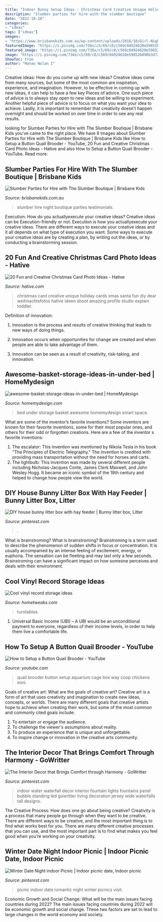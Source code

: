 ```yaml
---
title: "Indoor Bunny Setup Ideas : Christmas Card Creative Unique Holiday Cards Xmas Santa Fun Diy Dear Weihnachtsfotos Hative Ideen Shoot Amazing Profile Studio Explain Toddler"
description: "Slumber parties for hire with the slumber boutique"
date: "2022-10-10"
categories:
- "ideas"
tags: ["ideas"]
images:
- "https://www.brisbanekids.com.au/wp-content/uploads/2016/10/Girl-Night-Set-Up-703x468.jpg"
featuredImage: "https://i.pinimg.com/736x/c5/69/c0/c569c04924620e59852b098b3d721277.jpg"
featured_image: "https://i.pinimg.com/736x/c5/69/c0/c569c04924620e59852b098b3d721277.jpg"
image: "https://i.pinimg.com/736x/c5/69/c0/c569c04924620e59852b098b3d721277.jpg"
ShowToc: true
author: "Mateo Nolan I"
---
```



Creative ideas: How do you come up with new ideas?
Creative ideas come from many sources, but some of the most common are inspiration, experience, and imagination. However, to be effective in coming up with new ideas, it can help to have a few key Pieces of advice. One such piece of advice is to always stay open to new ideas and be willing to experiment. Another helpful piece of advice is to focus on what you want your idea to achieve. Lastly, it is important to remember that creativity doesn’t happen overnight and should be worked on over time in order to see any real results.

	

		
looking for Slumber Parties for Hire with The Slumber Boutique | Brisbane Kids you've came to the right place. We have 8 Images about Slumber Parties for Hire with The Slumber Boutique | Brisbane Kids like How to Setup a Button Quail Brooder - YouTube, 20 Fun and Creative Christmas Card Photo Ideas - Hative and also How to Setup a Button Quail Brooder - YouTube. Read more:
		
    
## Slumber Parties For Hire With The Slumber Boutique | Brisbane Kids

<img loading=lazy src="https://www.brisbanekids.com.au/wp-content/uploads/2016/10/Girl-Night-Set-Up-703x468.jpg" onerror="this.onerror=null;this.src='https://tse3.mm.bing.net/th?id=OIP.j6pL4pljg08nyUz7_870GQHaE7&amp;pid=15.1';" alt="Slumber Parties for Hire with The Slumber Boutique | Brisbane Kids">

_Source: brisbanekids.com.au_

>slumber hire night boutique parties testimonials. 

	

Execution: How do you actuallyexecute your creative ideas?
Creative ideas can be Execution-friendly or not. Execution is how you actuallyexecute your creative ideas. There are different ways to execute your creative ideas and it all depends on what type of execution you want. Some ways to execute your creative ideas are by creating a plan, by writing out the ideas, or by conducting a brainstorming session.

    
## 20 Fun And Creative Christmas Card Photo Ideas - Hative

<img loading=lazy src="https://hative.com/wp-content/uploads/2014/11/christmas-card-photo-ideas/9-christmas-card-photo-ideas.jpg" onerror="this.onerror=null;this.src='https://tse3.mm.bing.net/th?id=OIP.1peEKmjyJGKL6FpM65NQuAHaLF&amp;pid=15.1';" alt="20 Fun and Creative Christmas Card Photo Ideas - Hative">

_Source: hative.com_

>christmas card creative unique holiday cards xmas santa fun diy dear weihnachtsfotos hative ideen shoot amazing profile studio explain toddler. 

	

Definition of innovation:
1. Innovation is the process and results of creative thinking that leads to new ways of doing things.
2. Innovation occurs when opportunities for change are created and when people are able to take advantage of them.

3. Innovation can be seen as a result of creativity, risk-taking, and innovation.

    
## Awesome-basket-storage-ideas-in-under-bed | HomeMydesign

<img loading=lazy src="https://homemydesign.com/wp-content/uploads/2019/11/awesome-basket-storage-ideas-in-under-bed.jpg" onerror="this.onerror=null;this.src='https://tse2.mm.bing.net/th?id=OIP.PYA6sLLWm0KNGxDkDzfo-gHaJ4&amp;pid=15.1';" alt="awesome-basket-storage-ideas-in-under-bed | HomeMydesign">

_Source: homemydesign.com_

>bed under storage basket awesome homemydesign smart space. 

	

What are some of the inventor’s favorite inventions?
Some inventors are known for their favorite inventions, some for their most popular ones, and others for their odd or forgotten creations. Here are a few of the inventor s favorite inventions:
1. The escalator: This invention was mentioned by Nikola Tesla in his book "The Principles of Electric Telegraphy." The invention is credited with providing mass transportation without the need for horses and carts.
2. The lightbulb: This invention was made by several different people including Nicholas-Jacques Conte, James Clerk Maxwell, and John Wesley Hogg. It became an iconic symbol of the 19th century and helped to change how people view the world.

    
## DIY House Bunny Litter Box With Hay Feeder | Bunny Litter Box, Litter

<img loading=lazy src="https://i.pinimg.com/736x/a9/db/ea/a9dbeabd81f8fb29391a680e88d42130.jpg" onerror="this.onerror=null;this.src='https://tse2.mm.bing.net/th?id=OIP.yxavLPsThP8YeU1J2QcLPgHaJ3&amp;pid=15.1';" alt="DIY house bunny litter box with hay feeder | Bunny litter box, Litter">

_Source: pinterest.com_

>. 

	

What is brainstroming?
What is brainstroming? Brainstroming is a term used to describe the phenomenon of sudden shifts in focus or concentration. It is usually accompanied by an intense feeling of excitement, energy, or euphoria. The sensation can be fleeting and may last only a few seconds. Brainstroming can have a significant impact on how someone perceives and deals with their environment.

    
## Cool Vinyl Record Storage Ideas

<img loading=lazy src="https://hometweaks.com/media/images/20191002/cool-vinyl-record-storage-ideas-121570042308-original.jpg" onerror="this.onerror=null;this.src='https://tse3.mm.bing.net/th?id=OIP.7U2mTZ4mSjk4T3i9y5eDegHaLH&amp;pid=15.1';" alt="Cool vinyl record storage ideas">

_Source: hometweaks.com_

>turntables. 

	

1. Universal Basic Income (UBI) – A UBI would be an unconditional payment to everyone, regardless of their income levels, in order to help them live a comfortable life.

    
## How To Setup A Button Quail Brooder - YouTube

<img loading=lazy src="https://i.ytimg.com/vi/CP81F19Odjk/maxresdefault.jpg" onerror="this.onerror=null;this.src='https://tse2.mm.bing.net/th?id=OIP.Rv7uTHRglnR0jfuHquo_6wHaEK&amp;pid=15.1';" alt="How to Setup a Button Quail Brooder - YouTube">

_Source: youtube.com_

>quail brooder button setup aquarium cage box way coop chickens mini. 

	

Goals of creative art: What are the goals of creative art?
Creative art is a form of art that uses creativity and imagination to create new ideas, concepts, or worlds. There are many different goals that creative artists hope to achieve when creating their work, but some of the most common and commonly cited goals include: 
1. To entertain or engage the audience.
2. To challenge the viewer's assumptions about reality.
3. To produce an experience that is unique and unforgettable.
4. To inspire change or innovation in the creative arts community.

    
## The Interior Decor That Brings Comfort Through Harmony - GoWritter

<img loading=lazy src="https://i.pinimg.com/736x/c5/69/c0/c569c04924620e59852b098b3d721277.jpg" onerror="this.onerror=null;this.src='https://tse3.mm.bing.net/th?id=OIP.NFOC6xUkeLvps4FVMUQLMwAAAA&amp;pid=15.1';" alt="The Interior Decor that Brings Comfort through Harmony - GoWritter">

_Source: pinterest.com_

>indoor water waterfall decor interior fountain lights fountains panel bubble standing led gowritter living decoration jersey wide waterfalls tall designs. 

	

The Creative Process: How does one go about being creative?
Creativity is a process that many people go through when they want to be creative. There are different ways to be creative, and the most important thing is to find what works best for you. There are many different creative processes that you can use, and the most important part is to find what makes you feel good when you’re working on your creativity.

    
## Winter Date Night Indoor Picnic | Indoor Picnic Date, Indoor Picnic

<img loading=lazy src="https://i.pinimg.com/736x/2a/e1/d8/2ae1d85164d95c0e3ec5b36904e179d1--indoor-picnic-date-nights.jpg" onerror="this.onerror=null;this.src='https://tse1.mm.bing.net/th?id=OIP.BMxdtRvbor6NDVXNYE-vzwHaFj&amp;pid=15.1';" alt="Winter Date Night indoor Picnic | Indoor picnic date, Indoor picnic">

_Source: pinterest.com_

>picnic indoor date romantic night winter picnics visit. 

	

Economic Growth and Social Change: What will be the main issues facing countries during 2022?
The main issues facing countries during 2022 will be economic growth and social change. These two factors are set to lead to large changes in the world economy and society.

